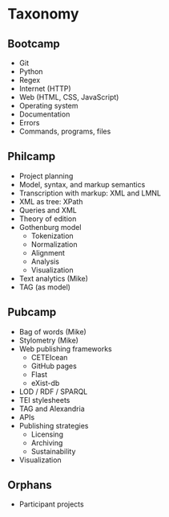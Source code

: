# Taxonomy

## Bootcamp

* Git
* Python
* Regex
* Internet (HTTP)
* Web (HTML, CSS, JavaScript)
* Operating system
* Documentation
* Errors
* Commands, programs, files

## Philcamp

* Project planning
* Model, syntax, and markup semantics
* Transcription with markup: XML and LMNL
* XML as tree: XPath
* Queries and XML
* Theory of edition
* Gothenburg model
	* Tokenization
	* Normalization
	* Alignment
	* Analysis
	* Visualization
* Text analytics (Mike)
* TAG (as model)

## Pubcamp

* Bag of words (Mike)
* Stylometry (Mike)
* Web publishing frameworks
	* CETEIcean
	* GitHub pages
	* Flast
	* eXist-db
* LOD / RDF / SPARQL
* TEI stylesheets
* TAG and Alexandria
* APIs
* Publishing strategies
	* Licensing
	* Archiving
	* Sustainability
* Visualization

## Orphans

* Participant projects